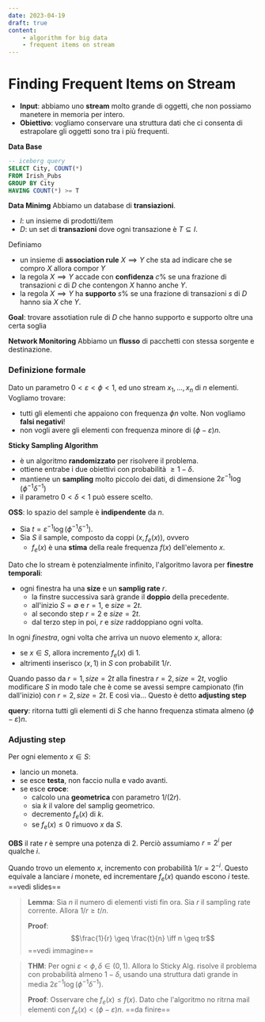 ```yaml
---
date: 2023-04-19
draft: true
content:
    - algorithm for big data
    - frequent items on stream
---
```


# Finding Frequent Items on Stream
- **Input**: abbiamo uno **stream** molto grande di oggetti, che non possiamo manetere in memoria per intero.
- **Obiettivo**: vogliamo conservare una struttura dati che ci consenta di estrapolare gli oggetti sono tra i più frequenti.

**Data Base**
```sql
-- iceberg query
SELECT City, COUNT(*)  
FROM Irish_Pubs  
GROUP BY City
HAVING COUNT(*) >= T
```

**Data Minimg**
Abbiamo un database di **transiazioni**.
- $I$: un insieme di prodotti/item
- $D$: un set di **transazioni** dove ogni transazione è $T \subseteq I$.

Definiamo
- un insieme di **association rule** $X \implies Y$  che sta ad indicare che se compro $X$ allora compor $Y$
- la regola $X \implies Y$ accade con **confidenza** $c\%$ se una frazione di transazioni $c$ di $D$ che contengon $X$ hanno anche $Y$.
- la regola $X \implies Y$ ha **supporto** $s\%$ se una frazione di transazioni $s$ di $D$ hanno sia $X$ che $Y$.

**Goal**: trovare assotiation rule di $D$ che hanno supporto e supporto oltre una certa soglia

**Network Monitoring**
Abbiamo un **flusso** di pacchetti con stessa sorgente e destinazione.


### Definizione formale
Dato un parametro $0 < \varepsilon < \phi < 1$, ed uno stream $x_1,...,x_n$ di $n$ elementi.
Vogliamo trovare:
- tutti gli elementi che appaiono con frequenza $\phi n$ volte. Non vogliamo **falsi negativi**!
- non vogli avere gli elementi con frequenza minore di $(\phi - \varepsilon)n$.


**Sticky Sampling Algorithm**
- è un algoritmo **randomizzato** per risolvere il problema.
- ottiene entrabe i due obiettivi con probabilità $\geq 1 - \delta$.
- mantiene un **sampling** molto piccolo dei dati, di dimensione $2\varepsilon^{-1}\log{(\phi^{-1}\delta^{-1})}$
- il parametro $0 < \delta < 1$ può essere scelto.


**OSS**: lo spazio del sample è **indipendente** da $n$.

- Sia $t = \varepsilon^{-1}\log{(\phi^{-1}\delta^{-1})}$.
- Sia $S$ il sample, composto da coppi $(x,f_e(x))$, ovvero
	- $f_e(x)$ è una **stima** della reale frequenza $f(x)$ dell'elemento $x$.

Dato che lo stream è potenzialmente infinito, l'algoritmo lavora per **finestre temporali**:
- ogni finestra ha una **size** e un **samplig rate** $r$.
	- la finstre successiva sarà grande il **doppio** della precedente.
	- all'inizio $S = \emptyset$ e $r = 1$, e $size = 2t$.
	- al secondo step $r = 2$ e $size = 2t$.
	- dal terzo step in poi, $r$ e $size$ raddoppiano ogni volta.

In ogni *finestra*, ogni volta che arriva un nuovo elemento $x$, allora:
- se $x \in S$, allora incremento $f_e(x)$ di 1.
- altrimenti inserisco $(x,1)$ in $S$ con probabilit $1/r$.

Quando passo da $r=1,size=2t$ alla finestra $r=2,size=2t$, voglio modificare $S$ in modo tale che è come se avessi sempre campionato (fin dall'inizio) con $r=2, size=2t$. 
E così via...
Questo è detto **adjusting step**

**query**: ritorna tutti gli elementi di $S$ che hanno frequenza stimata almeno $(\phi - \varepsilon)n$.

### Adjusting step
Per ogni elemento $x \in S$:
- lancio un moneta.
- se esce **testa**, non faccio nulla e vado avanti.
- se esce **croce**:
	- calcolo una **geometrica** con parametro $1/(2r)$.
	- sia $k$ il valore del samplig geometrico.
	- decremento $f_e(x)$ di $k$.
	- se $f_e(x) \leq 0$ rimuovo $x$ da $S$.

**OBS** il rate $r$ è sempre una potenza di $2$.
Perciò assumiamo $r = 2^i$ per qualche $i$.


Quando trovo un elemento $x$, incremento con probabilità $1/r = 2^{-i}$.
Questo equivale a lanciare $i$ monete, ed incrementare $f_e(x)$ quando escono $i$ teste.
==vedi slides==

> **Lemma**: Sia $n$ il numero di elementi visti fin ora. Sia $r$ il sampling rate corrente. Allora $1/r \geq t/n$.
> 
> **Proof**: $$\frac{1}{r} \geq \frac{t}{n} \iff n \geq tr$$
> ==vedi immagine==


> **THM**: Per ogni $\varepsilon < \phi, \delta \in (0,1)$. Allora lo Sticky Alg. risolve il problema con probabilità almeno $1 - \delta$, usando una struttura dati grande in media $2\varepsilon^{-1}\log{(\phi^{-1}\delta^{-1})}$.
> 
> **Proof**:
> Osservare che $f_e(x) \leq f(x)$.
> Dato che l'algoritmo no ritrna mail elementi con $f_e(x) < (\phi - \varepsilon)n$. ==da finire==
